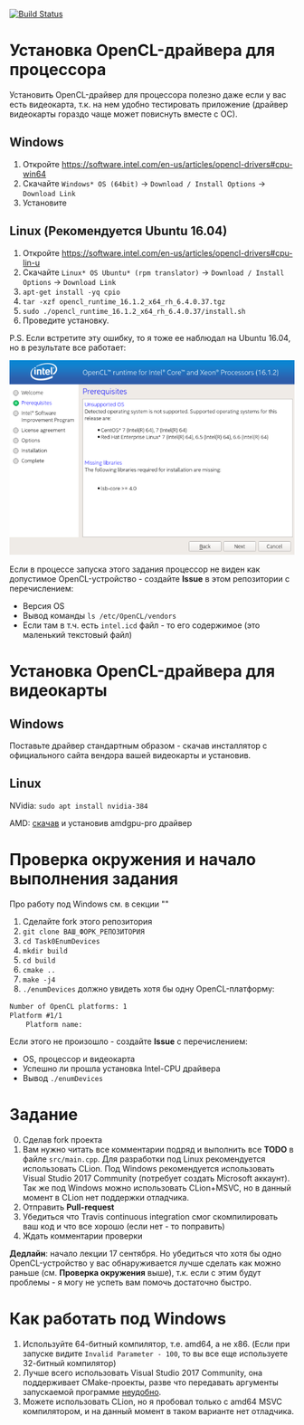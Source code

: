[![Build Status](https://travis-ci.com/GPGPUCourse2018/Example0EnumDevices.svg?branch=master)](https://travis-ci.com/GPGPUCourse2018/Example0EnumDevices)

Установка OpenCL-драйвера для процессора
========================================

Установить OpenCL-драйвер для процессора полезно даже если у вас есть видеокарта, т.к. на нем удобно тестировать приложение (драйвер видеокарты гораздо чаще может повиснуть вместе с ОС).

Windows
-------

1. Откройте https://software.intel.com/en-us/articles/opencl-drivers#cpu-win64
2. Скачайте ``Windows* OS (64bit)`` -> ``Download / Install Options`` -> ``Download Link``
3. Установите

Linux (Рекомендуется Ubuntu 16.04)
----------------------------------

1. Откройте https://software.intel.com/en-us/articles/opencl-drivers#cpu-lin-u
2. Скачайте ``Linux* OS Ubuntu* (rpm translator)`` -> ``Download / Install Options`` -> ``Download Link``
3. ``apt-get install -yq cpio``
4. ``tar -xzf opencl_runtime_16.1.2_x64_rh_6.4.0.37.tgz``
5. ``sudo ./opencl_runtime_16.1.2_x64_rh_6.4.0.37/install.sh``
6. Проведите установку.

P.S. Если встретите эту ошибку, то я тоже ее наблюдал на Ubuntu 16.04, но в результате все работает:

![OpenCL CPU runtime installation warning](/.figures/intel_cpu_ocl_driver_warning.png)

Если в процессе запуска этого задания процессор не виден как допустимое OpenCL-устройство - создайте **Issue** в этом репозитории с перечислением:

 - Версия OS
 - Вывод команды ``ls /etc/OpenCL/vendors``
 - Если там в т.ч. есть ``intel.icd`` файл - то его содержимое (это маленький текстовый файл)

Установка OpenCL-драйвера для видеокарты
========================================

Windows
-------

Поставьте драйвер стандартным образом - скачав инсталлятор с официального сайта вендора вашей видеокарты и установив.

Linux
-----

NVidia: ``sudo apt install nvidia-384``

AMD: [скачав](https://www.amd.com/en/support) и установив amdgpu-pro драйвер

Проверка окружения и начало выполнения задания
==============================================

Про работу под Windows см. в секции ""

1. Сделайте fork этого репозитория
2. ``git clone ВАШ_ФОРК_РЕПОЗИТОРИЯ``
3. ``cd Task0EnumDevices``
4. ``mkdir build``
5. ``cd build``
6. ``cmake ..``
7. ``make -j4``
8. ``./enumDevices`` должно увидеть хотя бы одну OpenCL-платформу:

```
Number of OpenCL platforms: 1
Platform #1/1
    Platform name: 
```

Если этого не произошло - создайте **Issue** с перечислением:

 - OS, процессор и видеокарта
 - Успешно ли прошла установка Intel-CPU драйвера
 - Вывод ``./enumDevices``

Задание
=======

0. Сделав fork проекта
1. Вам нужно читать все комментарии подряд и выполнить все **TODO** в файле ``src/main.cpp``. Для разработки под Linux рекомендуется использовать CLion. Под Windows рекомендуется использовать Visual Studio 2017 Community (потребует создать Microsoft аккаунт). Так же под Windows можно использовать CLion+MSVC, но в данный момент в CLion нет поддержки отладчика.
2. Отправить **Pull-request**
3. Убедиться что Travis continuous integration смог скомпилировать ваш код и что все хорошо (если нет - то поправить)
4. Ждать комментарии проверки

**Дедлайн**: начало лекции 17 сентября. Но убедиться что хотя бы одно OpenCL-устройство у вас обнаруживается лучше сделать как можно раньше (см. **Проверка окружения** выше), т.к. если с этим будут проблемы - я могу не успеть вам помочь достаточно быстро.

Как работать под Windows
========================

1. Используйте 64-битный компилятор, т.е. amd64, а не x86. (Если при запуске видите ``Invalid Parameter - 100``, то вы все еще используете 32-битный компилятор)
2. Лучше всего использовать Visual Studio 2017 Community, она поддерживает CMake-проекты, разве что передавать аргументы запускаемой программе [неудобно](https://docs.microsoft.com/en-us/cpp/ide/cmake-tools-for-visual-cpp?view=vs-2017#configure-cmake-debugging-sessions).
3. Можете использовать CLion, но я пробовал только с amd64 MSVC компилятором, и на данный момент в таком варианте нет отладчика.
